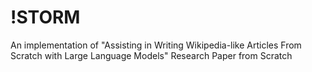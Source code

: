 # !STORM
An implementation of "Assisting in Writing Wikipedia-like Articles From Scratch with Large Language Models" Research  Paper from Scratch
